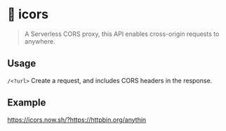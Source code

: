 # 🤖 icors

> A Serverless CORS proxy, this API enables cross-origin requests to anywhere.


## Usage
`/<?url>`  Create a request, and includes CORS headers in the response.


## Example
https://icors.now.sh/?https://httpbin.org/anythin
